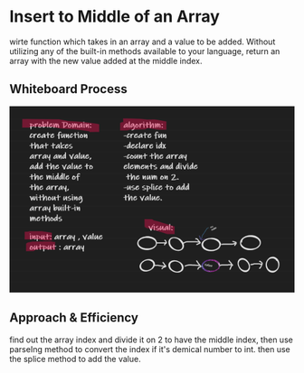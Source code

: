 # Insert to Middle of an Array
wirte function which takes in an array and a value to be added. Without utilizing any of the built-in methods available to your language, return an array with the new value added at the middle index.
## Whiteboard Process
![insert shift 02](cc02.png)
## Approach & Efficiency
find out the array index and divide it on 2 to have the middle index, then use parseIng method to convert the index if it's demical number to int.
then use the splice method to add the value.